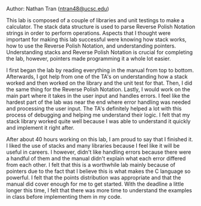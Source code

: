 Author: Nathan Tran (ntran48@ucsc.edu)


This lab is composed of a couple of libraries and unit testings to make a calculator. The stack data structure is used to parse Reverse Polish Notation strings in order to perform operations. Aspects that I thought were important for making this lab successful were knowing how stack works, how to use the Reverse Polish Notation, and understanding pointers. Understanding stacks and Reverse Polish Notation is crucial for completing the lab, however, pointers made programming it a whole lot easier.


I first began the lab by reading everything in the manual from top to bottom. Afterwards, I got help from one of the TA's on understanding how a stack worked and then worked on the library and the unit test for that. Then, I did the same thing for the Reverse Polish Notation. Lastly, I would work on the main part where it takes in the user input and handles errors. I feel like the hardest part of the lab was near the end where error handling was needed and processing the user input. The TA's definitely helped a lot with this process of debugging and helping me understand their logic. I felt that my stack library worked quite well because I was able to understand it quickly and implement it right after.


After about 40 hours working on this lab, I am proud to say that I finished it. I liked the use of stacks and many libraries because I feel like it will be useful in careers. I however, didn't like handling errors because there were a handful of them and the manual didn't explain what each error differed from each other. I felt that this is a worthwhile lab mainly because of pointers due to the fact that I believe this is what makes the C language so powerful. I felt that the points distribution was appropriate and that the manual did cover enough for me to get started. With the deadline a little longer this time, I felt that there was more time to understand the examples in class before implementing them in my code.


